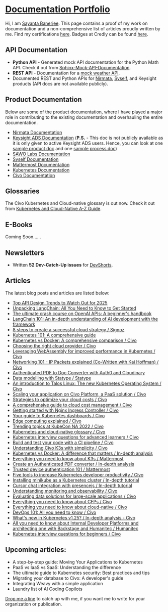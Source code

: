 # [Documentation Portfolio](https://github.com/Sayanta66/Documentation-Portfolio/)

Hi, I am [Sayanta Banerjee](https://twitter.com/DevSayanta). This page contains a proof of my work on documentation and a non-comprehensive list of articles proudly written by me. Find my certifications [here](https://www.linkedin.com/in/sayanta-banerjee/details/certifications/). Badges at Credly can be found [here](https://www.credly.com/users/sayanta-banerjee).

## API Documentation

* **Python API** - Generated mock API documentation for the Python Math API. Check it out from [Sphinx-Mock-API-Documentation](https://github.com/Sayanta66/Sphinx-Mock-API-Documentation).
* **REST API** - Documentation for a [mock weather API](https://glen-pheasant-f5d.notion.site/Mock-Weather-API-Documentation-27cad35ff1a28031baecf086dcf3320e).
* Documented REST and Python APIs for [Nirmata](https://docs.nirmata.io/docs/restapi/), [Syself](https://syself.com/docs/caph/reference/hetzner-cluster), and Keysight products (API docs are not available publicly).

## Product Documentation

Below are some of the product documentation, where I have played a major role in contributing to the existing documentation and overhauling the entire documentation.

* [Nirmata Documentation](https://docs.nirmata.io/) 
* [Keysight ADS Documentation](https://docs.keysight.com/display/support/Submit+an+EDA+Support+Request) (**P.S.** - This doc is not publicly available as it is only given to active Keysight ADS users. Hence, you can look at one [sample product doc](./Assets/docking_window_productdoc.png) and one [sample process doc](./Assets/internal_sphinx_process.png))
* [SAWO Labs Documentation](https://github.com/Sawo-Community/Sawo-Docs)
* [Syself Documentation](https://syself.com/docs/caph/getting-started/introduction)
* [Mattermost Documentation](https://docs.mattermost.com/)
* [Kubernetes Documentation](https://kubernetes.io/docs/home/)
* [Civo Documentation](https://www.civo.com/docs)

## Glossaries

The Civo Kubernetes and Cloud-native glossary is out now. Check it out from [Kubernetes and Cloud-Native A-Z Guide](https://www.civo.com/blog/kubernetes-and-cloud-native-az-guide).

## E-Books

Coming Soon......

## Newsletters

* Written **52 Dev-Catch-Up issues** for [DevShorts](https://www.devshorts.in/archive?sort=new). 

## Articles

The latest blog posts and articles are listed below:

* [Top API Design Trends to Watch Out for 2025](https://docs.google.com/document/d/1kchtWkwrcnxLK9OG8y8khmtrHbGfriWw_P_u8A6d5ts/edit?tab=t.0#heading=h.v9cola9ih0ei)
* [Unpacking LangChain: All You Need to Know to Get Started](https://www.devshorts.in/p/unpacking-langchain-all-you-need)
* [The ultimate crash course on OpenAI APIs: A beginner's handbook](https://www.devshorts.in/p/the-ultimate-crash-course-on-openai)
* [LangChain 101: An in-depth understanding of AI development with the framework](https://hackmd.io/@IQcZDnwwQhOWBae2DH1LFQ/HyFgR4xYA)
* [8 steps to create a successful cloud strategy / Signoz](https://signoz.io/blog/cloud-strategy/)
* [Kubernetes 101: A comprehensive guide](https://www.civo.com/blog/kubernetes-comprehensive-guide)
* [Kubernetes vs Docker: A comprehensive comparison / Civo](https://www.civo.com/blog/kubernetes-vs-docker-a-comprehensive-comparison)
* [Choosing the right cloud provider / Civo](https://www.civo.com/blog/choosing-right-cloud-provider)
* [Leveraging WebAssembly for improved performance in Kubernetes / Civo](https://www.civo.com/blog/leveraging-webassembly-improved-performance-kubernetes)
* [Networking 101 - IP Packets explained (Co-Written with Kai Hoffman) / Civo](https://www.civo.com/learn/ip-packets)
* [Authenticated PDF to Doc Converter with Auth0 and Cloudinary](https://docs.google.com/document/d/1WCCXB6N41wSGnieiq_pdezkWzSV6vyaX-ly8DNkkl3s/edit?tab=t.0#heading=h.vkl5dak63jix)
* [Data modelling with Statype / Statype](https://docs.google.com/document/d/1MQXF3siUP59j-RmaMQSmVQVZoRsU-6KbubZX_C4IKcI/edit#)
* [An introduction to Talos Linux: The new Kubernetes Operating System / Civo](https://www.civo.com/blog/introduction-talos-linux) 
* [Scaling your application on Civo Platform, a PaaS solution / Civo](https://www.civo.com/blog/introducing-civo-platform)
* [Strategies to optimize your cloud costs / Civo](https://www.civo.com/blog/maximizing-cloud-savings-strategies-to-optimize-your-cloud-costs)
* [A comprehensive guide to cloud cost management / Civo](https://www.civo.com/blog/cloud-cost-management-guide)
* [Getting started with Nginx Ingress Controller / Civo](https://www.civo.com/blog/intro-to-nginx-ingress-controller)
* [Your guide to Kubernetes dashboards / Civo](https://www.civo.com/blog/kubernetes-dashboards)
* [Edge computing explained / Civo](https://www.civo.com/blog/edge-computing-explained)
* [Trending topics at KubeCon NA 2022 / Civo](https://www.civo.com/blog/trending-topics-at-kubecon)
* [Kubernetes and cloud-native glossary / Civo](https://docs.google.com/document/d/1270jrjqWMO9gVAHjkB1wbuKpLW5AQQRXgkVophUSmNM/edit?pli=1)
* [Kubernetes interview questions for advanced learners / Civo](https://www.civo.com/blog/advanced-kubernetes-interview-questions)
* [Build and test your code with a CI pipeline / Civo](https://www.civo.com/blog/build-and-test-your-code)
* [Understanding Civo K3s with simplicity / Civo](https://www.civo.com/blog/understanding-k3s)
* [Kubernetes vs Docker: A difference that matters / In-depth analysis](https://hackmd.io/@Sayanta66/SJ0qtoayn)
* [Everything you need to know about K3s / Mattermost](https://mattermost.com/blog/intro-to-k3s-lightweight-kubernetes/)
* [Create an Authenticated PDF converter / In-depth analysis](https://docs.google.com/document/d/1WCCXB6N41wSGnieiq_pdezkWzSV6vyaX-ly8DNkkl3s/edit#heading=h.vkl5dak63jix)
* [Trusted device authentication 101 / Mattermost](https://mattermost.com/blog/trusted-device-authentication-101/)
* [Five tools to increase Kubernetes developer productivity / Civo](https://www.civo.com/blog/five-tools-to-increase-kubernetes-developer-productivity)
* [Installing minikube as a Kubernetes cluster / In-depth tutorial](https://hackmd.io/@Sayanta66/HJ2Hp4oe9)
* [Cursor chat integration with presencejs / In-depth tutorial](https://hackmd.io/@Sayanta66/By6kXkgM5)
* [Understanding monitoring and observability / Civo](https://www.civo.com/blog/monitoring-and-observability)
* [Evaluating data solutions for large-scale applications / Civo](https://www.civo.com/blog/testing-the-mettle)
* [Everything you need to know about CFPs / Civo](https://www.civo.com/blog/everything-you-need-to-know-about-cfps)
* [Everything you need to know about cloud-native / Civo](https://www.civo.com/blog/everything-you-need-to-know-about-cloud-native)
* [DevOps 101: All you need to know / Civo](https://www.civo.com/blog/devops-101-all-you-need-to-know)
* [What's new in Kubernetes v1.25? / In-depth analysis - Civo](https://hackmd.io/MofAUul3RhWyvMon4tzgeg)
* [All you need to know about Internal Developer Platforms and architecting one with Backstage and Humanitec / Humanitec](https://docs.google.com/document/d/1MnJBgcBwsMaz3YoX77L8flNtWvruZrBifMAXOX8LUM4/edit)
* [Kubernetes interview questions for beginners / Civo](https://www.civo.com/blog/kubernetes-questions-for-beginners)

## Upcoming articles:

* A step-by-step guide: Moving Your Applications to Kubernetes
* PaaS vs IaaS vs SaaS: Understanding the difference
* The ultimate guide to Kubernetes security: Best practices and tips
* Migrating your database to Civo: A developer's guide
* Integrating Weavy with a simple application
* Laundry list of AI Coding Copilots

[Drop me a line](https://www.linkedin.com/in/sayanta-banerjee/) to catch up with me, if you want me to write for your organization or publication.
